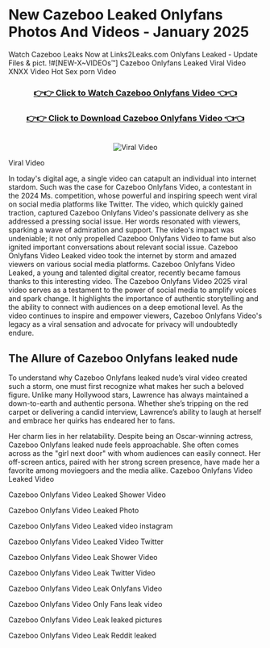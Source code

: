 # New Cazeboo Leaked Onlyfans Photos And Videos - January 2025

Watch Cazeboo Leaks Now at Links2Leaks.com Onlyfans Leaked - Update Files & pict. !#[NEW-X~VIDEOs™] Cazeboo Onlyfans Leaked Viral Video XNXX Video Hot Sex porn Video
<br>
<div align="center">
<h3><a href="https://links2leaks.com/cazeboo" rel="nofollow">👉👉 Click to Watch Cazeboo Onlyfans Video 👈👈</a></h3>
<h3><a href="https://links2leaks.com/cazeboo" rel="nofollow">👉👉 Click to Download Cazeboo Onlyfans Video 👈👈</a></h3>
<br>
<a href="https://links2leaks.com/cazeboo" rel="nofollow"><img src="https://i.ibb.co/Gkj2r4b/banner.png" alt="Viral Video" style="max-width: 100%; display: inline-block;" data-target="animated-imageImage"></a>
</div>

Viral Video

In today's digital age, a single video can catapult an individual into internet stardom. Such was the case for Cazeboo Onlyfans Video, a contestant in the 2024 Ms. competition, whose powerful and inspiring speech went viral on social media platforms like Twitter.
The video, which quickly gained traction, captured Cazeboo Onlyfans Video's passionate delivery as she addressed a pressing social issue. Her words resonated with viewers, sparking a wave of admiration and support. The video's impact was undeniable; it not only propelled Cazeboo Onlyfans Video to fame but also ignited important conversations about relevant social issue.
Cazeboo Onlyfans Video Leaked video took the internet by storm and amazed viewers on various social media platforms. Cazeboo Onlyfans Video Leaked, a young and talented digital creator, recently became famous thanks to this interesting video.
The Cazeboo Onlyfans Video 2025 viral video serves as a testament to the power of social media to amplify voices and spark change. It highlights the importance of authentic storytelling and the ability to connect with audiences on a deep emotional level. As the video continues to inspire and empower viewers, Cazeboo Onlyfans Video's legacy as a viral sensation and advocate for privacy will undoubtedly endure.

<h2>The Allure of Cazeboo Onlyfans leaked nude</h2>


To understand why Cazeboo Onlyfans leaked nude’s viral video created such a storm, one must first recognize what makes her such a beloved figure. Unlike many Hollywood stars, Lawrence has always maintained a down-to-earth and authentic persona. Whether she’s tripping on the red carpet or delivering a candid interview, Lawrence’s ability to laugh at herself and embrace her quirks has endeared her to fans.

Her charm lies in her relatability. Despite being an Oscar-winning actress, Cazeboo Onlyfans leaked nude feels approachable. She often comes across as the "girl next door" with whom audiences can easily connect. Her off-screen antics, paired with her strong screen presence, have made her a favorite among moviegoers and the media alike.
Cazeboo Onlyfans Video Leaked Video

Cazeboo Onlyfans Video Leaked Shower Video

Cazeboo Onlyfans Video Leaked Photo

Cazeboo Onlyfans Video Leaked video instagram

Cazeboo Onlyfans Video Leaked Video Twitter

Cazeboo Onlyfans Video Leak Shower Video

Cazeboo Onlyfans Video Leak Twitter Video

Cazeboo Onlyfans Video Leak Onlyfans Video

Cazeboo Onlyfans Video Only Fans leak video

Cazeboo Onlyfans Video Leak leaked pictures

Cazeboo Onlyfans Video Leak Reddit leaked